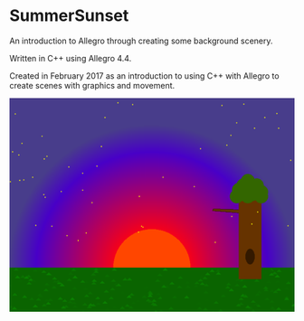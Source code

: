 # SummerSunset
An introduction to Allegro through creating some background scenery. 

Written in C++ using Allegro 4.4. 

Created in February 2017 as an introduction to using C++ with Allegro to create scenes with graphics and movement. 

![Alt text](/SunsetDemo.png?raw=true "Demonstration of Fishy")
